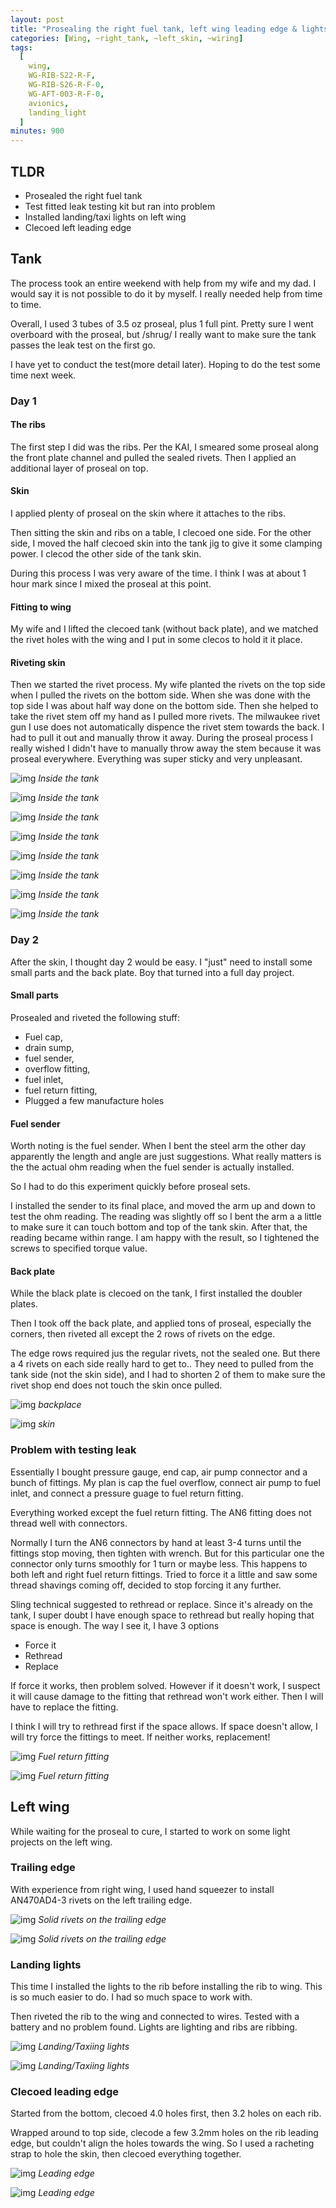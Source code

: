 ```yaml
---
layout: post
title: "Prosealing the right fuel tank, left wing leading edge & lights"
categories: [Wing, ~right_tank, ~left_skin, ~wiring]
tags:
  [
    wing,
    WG-RIB-S22-R-F,
    WG-RIB-S26-R-F-0,
    WG-AFT-003-R-F-0,
    avionics,
    landing_light
  ]
minutes: 900
---
```


## TLDR

- Prosealed the right fuel tank
- Test fitted leak testing kit but ran into problem
- Installed landing/taxi lights on left wing
- Clecoed left leading edge

## Tank

The process took an entire weekend with help from my wife and my dad. I would say it is not possible to do it by myself. I really needed help from time to time.

Overall, I used 3 tubes of 3.5 oz proseal, plus 1 full pint. Pretty sure I went overboard with the proseal, but /shrug/ I really want to make sure the tank passes the leak test on the first go.

I have yet to conduct the test(more detail later). Hoping to do the test some time next week.

### Day 1

#### The ribs

The first step I did was the ribs. Per the KAI, I smeared some proseal along the front plate channel and pulled the sealed rivets. Then I applied an additional layer of proseal on top.

#### Skin

I applied plenty of proseal on the skin where it attaches to the ribs.

Then sitting the skin and ribs on a table, I clecoed one side. For the other side, I moved the half clecoed skin into the tank jig to give it some clamping power. I clecod the other side of the tank skin.

During this process I was very aware of the time. I think I was at about 1 hour mark since I mixed the proseal at this point.

#### Fitting to wing

My wife and I lifted the clecoed tank (without back plate), and we matched the rivet holes with the wing and I put in some clecos to hold it it place.

#### Riveting skin

Then we started the rivet process. My wife planted the rivets on the top side when I pulled the rivets on the bottom side. When she was done with the top side I was about half way done on
the bottom side. Then she helped to take the rivet stem off my hand as I pulled more rivets. The milwaukee rivet gun I use does not automatically dispence the rivet stem towards the back. I
had to pull it out and manually throw it away. During the proseal process I really wished I didn't have to manually throw away the stem because it was proseal everywhere. Everything was super
sticky and very unpleasant.

![img](https://lh3.googleusercontent.com/pw/AP1GczPuNSpZj_pRQIAEy-bHuZCfYNTCnPwzSxqDzLerrsv78ux7JNdvmNXPYQE2bj-SQnq16N_C35HKVjAXEVDQCppASUdrs9QRkb3C4WstUmVya8djFPpoejs9xm7ad1lQmBVNVEvds9PHor4R1alYy2qMug=w2274-h1712-s-no-gm?authuser=0)
_Inside the tank_

![img](https://lh3.googleusercontent.com/pw/AP1GczMrDHQUbxfne1THvh6PmU_eFV_UorHE3WAn6UmNzzrj0lNVzESQIsPdfCocwb0A7y8xJlIpZtweSUxOJMLl9sgQp-Y8JwN2Y-M3ganVpvG0_putaC7H1XlzCq7_r3cFVHZD14EIXF5FQM7Qn88pSH1E3g=w2274-h1712-s-no-gm?authuser=0)
_Inside the tank_

![img](https://lh3.googleusercontent.com/pw/AP1GczPqJX55f4oH6i1f2rdMUrKavysiK_kD00CuBlqyCSqZfGIyeZRs8MME9tDGk9gbmN09dwN2d2AhNOq4c_QcYqW2x_z18TuOJ2Vv3A2H3UM3dBI3uftDF_rw8Jr4I-shDAnHQJ0XwottJmVV75PU_3udlA=w1290-h1712-s-no-gm?authuser=0)
_Inside the tank_

![img](https://lh3.googleusercontent.com/pw/AP1GczP4vdalBcifZ7FlxsbPomIJG_3qKfVvfnnUFzddulhRl9r_gsiUe9V-d2Sl5ECG6WYQsDtlp4VxqM15slfLYSyHz9jJnxPuwWEIbhQRJdlDtUaC6YnTlC7qpNlN1gUGKs1r-zeCJ20ygXhcq8blzpIt5Q=w1290-h1712-s-no-gm?authuser=0)
_Inside the tank_

![img](https://lh3.googleusercontent.com/pw/AP1GczMjVqckunQQY8fTpaHUVkrXuxDMmNoNrGKAtbuMKq1jzpKfbINBtiCbcAgLEk3a0Fu5bxUv5Jokb1hxgJ3YoCv6_TO6qZnLaKmqbipyExZJu7xoVY78Sw4CAucM9fBPWA3IVbUeRuwPCQ9Y_WLM-zSaAA=w2274-h1712-s-no-gm?authuser=0)
_Inside the tank_

![img](https://lh3.googleusercontent.com/pw/AP1GczMezm5u4TWeakAqmXV-aOFvfW7XobNhd87tooC-BIqzmftalcG-dme6RAlUx7fmigmGAbCpGIeUF7k-XF_Y6G9TTkv9qq_h4sA0qQlWN9LRBXaaiEUPPdm3L48z3gqJjCws1Lf1W9jOhYz4MQJKsY5fpg=w1290-h1712-s-no-gm?authuser=0)
_Inside the tank_

![img](https://lh3.googleusercontent.com/pw/AP1GczOP4OK5ggUlUpDHggZKwmOwLQ7xRDi93u6x1LMfUxSwMD3wzflVUqEBgtdjZxge8WzEaKUCG0I30pkVbosJomtI4mgLpB48Q7rp_RnVIDnBepf-obktChwbp1v1KNVfCTgeGbjUM8ENAb_ijcGjhDXn8g=w1290-h1712-s-no-gm?authuser=0)
_Inside the tank_

![img](https://lh3.googleusercontent.com/pw/AP1GczNaX73U43GUro3N2ipt7Cf6rkCs5wMkBXqYifyAwCF5OseVZsbKgXn_9KjTeuvnk2HtYwDJw2UNV7Us6Z8rBRWYYLNVLOsynDRYHa8Ongi_tkRWdtGAzNYe7JqnMUGUwYxZ1MuQ18J1CAivglM-faxYtw=w1290-h1712-s-no-gm?authuser=0)
_Inside the tank_

### Day 2

After the skin, I thought day 2 would be easy. I "just" need to install some small parts and the back plate. Boy that turned into a full day project.

#### Small parts

Prosealed and riveted the following stuff:

- Fuel cap,
- drain sump,
- fuel sender,
- overflow fitting,
- fuel inlet,
- fuel return fitting,
- Plugged a few manufacture holes

#### Fuel sender

Worth noting is the fuel sender. When I bent the steel arm the other day apparently the length and angle are just suggestions. What really matters is the the actual ohm reading when the fuel
sender is actually installed.

So I had to do this experiment quickly before proseal sets.

I installed the sender to its final place, and moved the arm up and down to test the ohm reading. The reading was slightly off so I bent the arm a a little to make sure it can touch bottom and top of the tank skin. After that, the reading became within range. I am happy with the result, so I tightened the screws to specified torque value.

#### Back plate

While the black plate is clecoed on the tank, I first installed the doubler plates.

Then I took off the back plate, and applied tons of proseal, especially the corners, then riveted all except the 2 rows of rivets on the edge.

The edge rows required jus the regular rivets, not the sealed one. But there a 4 rivets on each side really hard to get to.. They need to pulled from the tank side (not the skin side), and I had to shorten 2 of them to make sure the rivet shop end does not touch the skin once pulled.

![img](https://lh3.googleusercontent.com/pw/AP1GczM7Jl9-AOmealcdJzmFT4G694pCevv27-9Z7O19vixDeusZzM_JfGOa3GeIU2v04zOX2Y0MyxDPL1b7u5dYc8_gQc6fQ93TeqiY1Z0FLi43rNA3PXqTeICIs5lHM2Gtn8nvKgSoTHs22JhgwdE7zVMIvQ=w1290-h1712-s-no-gm?authuser=0)
_backplace_

![img](https://lh3.googleusercontent.com/pw/AP1GczM4Kx8OzVPvWIJA1I0l3nIeBvzDQOnSEpbFGRHtEaMtLF1fOfQxPuxuP5_LIUpv5jI5tfnKGNzXnSu2J8MD7IAfALbLNST6efYzuzj_ikKhIwSC6BwYuRlNOByHj6jSoyiZVkroEu7fTwqwyEr7QMzzWA=w1290-h1712-s-no-gm?authuser=0)
_skin_

### Problem with testing leak

Essentially I bought pressure gauge, end cap, air pump connector and a bunch of fittings. My plan is cap the fuel overflow, connect air pump to fuel inlet, and connect a pressure guage to fuel return fitting.

Everything worked except the fuel return fitting. The AN6 fitting does not thread well with connectors.

Normally I turn the AN6 connectors by hand at least 3-4 turns until the fittings stop moving, then tighten with wrench. But for this particular one the connector only turns smoothly for 1 turn or
maybe less. This happens to both left and right fuel return fittings. Tried to force it a little and saw some thread shavings coming off, decided to stop forcing it any further.

Sling technical suggested to rethread or replace. Since it's already on the tank, I super doubt I have enough space to rethread but really hoping that space is enough. The way I see it, I have 3 options

- Force it
- Rethread
- Replace

If force it works, then problem solved. However if it doesn't work, I suspect it will cause damage to the fitting that rethread won't work either. Then I will have to replace the fitting.

I think I will try to rethread first if the space allows. If space doesn't allow, I will try force the fittings to meet. If neither works, replacement!

![img](https://lh3.googleusercontent.com/pw/AP1GczNHtefpj30mpVxdx3zs3-g_vZQgp-2lL-4TasKLLLMsI7yykGjaM0CgZk9VLzvutjWEKjPtUFybXp3px-Ct6mVZNn3UdwtML_rKVMpl4B3TnEdPY_GjVCNFDZXqKCGJbldJTQ8xiYZxDLoVeqKKgBwzLw=w1290-h1712-s-no-gm?authuser=0)
_Fuel return fitting_

![img](https://lh3.googleusercontent.com/pw/AP1GczMqp_-bwOagIfTrheGx6dFrf8qvDeY75qgr_5HZJoL7jEiehDdy1FYiWqF_aqre8kIdPQ-SF-bgPG5KwZFhUADbsRwRdaxdZW7vYvHM5AUlfcE-i3W3K7g8EvAXlnK0jmRhaI81urrE43f6clCPlqqX0Q=w1290-h1712-s-no-gm?authuser=0)
_Fuel return fitting_

## Left wing

While waiting for the proseal to cure, I started to work on some light projects on the left wing.

### Trailing edge

With experience from right wing, I used hand squeezer to install AN470AD4-3 rivets on the left trailing edge.

![img](https://lh3.googleusercontent.com/pw/AP1GczNqnP8IEQ2HNxxST76rMvx2nsIwXnAzJ0ury9GJqiD-dETbp_UKuUD5TuwrrHfpakNKkm7qytf9_Su1wZvSWY59r3F_fK2F-BdK0YuF8SqJyfrUFVku6YZ6QL3WnwfiZEPHq1aFrgxNr8ddynEdjAosng=w1290-h1712-s-no-gm?authuser=0)
_Solid rivets on the trailing edge_

![img](https://lh3.googleusercontent.com/pw/AP1GczNS9Orbw22I_a6KsMQ7Cxa_B3KRfcvoQEAUExlun0UnQkzyeIK7dEoACCmUQVmVJB3PBnXnh5hlP9MPiriz7kwyAVG9oBCs8q62xUs39uXp8d1xTBGuqy30pGC0GclS6mlq1HTHX7SLiZV13CgafYVm6w=w2274-h1712-s-no-gm?authuser=0)
_Solid rivets on the trailing edge_

### Landing lights

This time I installed the lights to the rib before installing the rib to wing. This is so much easier to do. I had so much space to work with.

Then riveted the rib to the wing and connected to wires. Tested with a battery and no problem found. Lights are lighting and ribs are ribbing.

![img](https://lh3.googleusercontent.com/pw/AP1GczNX0vLLmv6qh02HRYOsOT3jCHsISLqXZhUqS0OhNDcdX043tAKjyOHpw1xaLegQxAUuGF-IOOeu9XnZ8vITZeVDXlqm1bAdwZ64iK_ZbEqtYxd_eaMOe6vg9e8sFSFfQev3dAu76Ik8bWd2oBaSs0LzPQ=w1290-h1712-s-no-gm?authuser=0)
_Landing/Taxiing lights_

![img](https://lh3.googleusercontent.com/pw/AP1GczPnZ4AnUeZAGvLxAjwZcWUm58eYtK_iJntOriPaKKECUn_nfc2PqxNALDo422jh3il3LFpoqjLuQiqpQNeKhixdY6Gcbp_Zr5mB2oSVgwHOAqLHoGKgvDeyjxiGarMpwUFsghB-brHP5iC3cV8AJVnkHg=w2274-h1712-s-no-gm?authuser=0)
_Landing/Taxiing lights_

### Clecoed leading edge

Started from the bottom, clecoed 4.0 holes first, then 3.2 holes on each rib.

Wrapped around to top side, clecode a few 3.2mm holes on the rib leading edge, but couldn't align the holes towards the wing. So I used a racheting strap to hole the skin, then clecoed everything together.

![img](https://lh3.googleusercontent.com/pw/AP1GczPSMxnTYQv2Qrw9E377PzNGiQBi9Uxfo6yUaWj9rRezqtw9iQdpqxOT4B94QM6iRpm_nRbN5MN_wbdORxoTOop1HrHMWSRk1xYMvMQg5at401LOemxPvGRrw9S7JEyvn6X64kgH7FSqbfNlHj3lnMEWtg=w1290-h1712-s-no-gm?authuser=0)
_Leading edge_

![img](https://lh3.googleusercontent.com/pw/AP1GczPG4pz6duHFAOKNAPj0OsthMTHgvgVQlRjYZq8l6I8FEgtlaRHf67Cr4qHjR_DaDEwoZnupxuihDB_J2CJ_hVlOkqQfhK1So3OFonLiUI8NuSDq6PeDoVNnVCTfPPOqew2nSo6c9p8y_-NHO08Z_gMS0A=w1290-h1712-s-no-gm?authuser=0)
_Leading edge_
